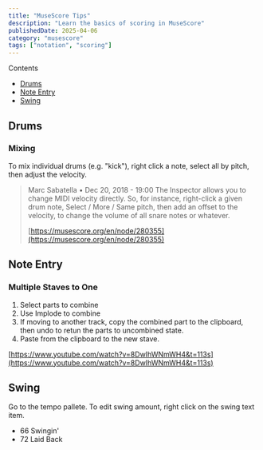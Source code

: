 ```yaml
---
title: "MuseScore Tips"
description: "Learn the basics of scoring in MuseScore"
publishedDate: 2025-04-06
category: "musescore"
tags: ["notation", "scoring"]
---
```


Contents

- [Drums](#drums)
- [Note Entry](#note-entry)
- [Swing](#swing)

## Drums

### Mixing

To mix individual drums (e.g. "kick"), right click a note, select all by pitch, then adjust the velocity.

>Marc Sabatella • Dec 20, 2018 - 19:00
The Inspector allows you to change MIDI velocity directly. So, for instance, right-click a given drum note, Select / More / Same pitch, then add an offset to the velocity, to change the volume of all snare notes or whatever.
>
> [https://musescore.org/en/node/280355](https://musescore.org/en/node/280355)

## Note Entry

### Multiple Staves to One

1. Select parts to combine
2. Use Implode to combine
3. If moving to another track, copy the combined part to the clipboard, then undo to retun the parts to uncombined state.
4. Paste from the clipboard to the new stave.

[https://www.youtube.com/watch?v=8DwIhWNmWH4&t=113s](https://www.youtube.com/watch?v=8DwIhWNmWH4&t=113s)

## Swing

Go to the tempo pallete. To edit swing amount, right click on the swing text item.

- 66 Swingin'
- 72 Laid Back